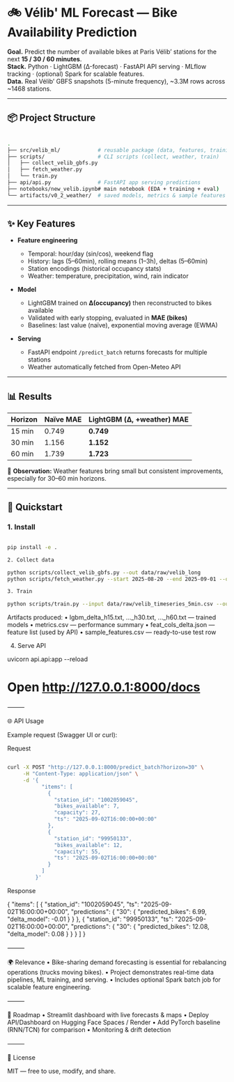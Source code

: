 # 🚲 Vélib' ML Forecast — Bike Availability Prediction

**Goal.** Predict the number of available bikes at Paris Vélib’ stations for the next **15 / 30 / 60 minutes**.  
**Stack.** Python · LightGBM (Δ-forecast) · FastAPI API serving · MLflow tracking · (optional) Spark for scalable features.  
**Data.** Real Vélib’ GBFS snapshots (5-minute frequency), ~3.3M rows across ~1468 stations.

---

## 📦 Project Structure

```bash

.
├── src/velib_ml/            # reusable package (data, features, training, inference)
├── scripts/                 # CLI scripts (collect, weather, train)
│   ├── collect_velib_gbfs.py
│   ├── fetch_weather.py
│   └── train.py
├── api/api.py               # FastAPI app serving predictions
├── notebooks/new_velib.ipynb# main notebook (EDA + training + eval)
└── artifacts/v0_2_weather/  # saved models, metrics & sample features

```

---

## ✨ Key Features

- **Feature engineering**  
  - Temporal: hour/day (sin/cos), weekend flag  
  - History: lags (5–60min), rolling means (1–3h), deltas (5–60min)  
  - Station encodings (historical occupancy stats)  
  - Weather: temperature, precipitation, wind, rain indicator  

- **Model**  
  - LightGBM trained on **Δ(occupancy)** then reconstructed to bikes available  
  - Validated with early stopping, evaluated in **MAE (bikes)**  
  - Baselines: last value (naïve), exponential moving average (EWMA)  

- **Serving**  
  - FastAPI endpoint `/predict_batch` returns forecasts for multiple stations  
  - Weather automatically fetched from Open-Meteo API  

---

## 📊 Results

| Horizon | Naïve MAE | LightGBM (Δ, +weather) MAE |
|---------|-----------|-----------------------------|
| 15 min  | 0.749     | **0.749** |
| 30 min  | 1.156     | **1.152** |
| 60 min  | 1.739     | **1.723** |

📝 **Observation:** Weather features bring small but consistent improvements, especially for 30–60 min horizons.

---

## 🚀 Quickstart

### 1. Install
```bash

pip install -e .

2. Collect data

python scripts/collect_velib_gbfs.py --out data/raw/velib_long
python scripts/fetch_weather.py --start 2025-08-20 --end 2025-09-01 --out data/external/weather_hourly.csv

3. Train

python scripts/train.py --input data/raw/velib_timeseries_5min.csv --outdir artifacts/v0_2_weather

```

Artifacts produced:
	•	lgbm_delta_h15.txt, ..._h30.txt, ..._h60.txt — trained models
	•	metrics.csv — performance summary
	•	feat_cols_delta.json — feature list (used by API)
	•	sample_features.csv — ready-to-use test row

4. Serve API

uvicorn api.api:app --reload
# Open http://127.0.0.1:8000/docs


⸻

🌐 API Usage

Example request (Swagger UI or curl):

Request

```bash

curl -X POST "http://127.0.0.1:8000/predict_batch?horizon=30" \
     -H "Content-Type: application/json" \
     -d '{
           "items": [
             {
               "station_id": "1002059045",
               "bikes_available": 7,
               "capacity": 27,
               "ts": "2025-09-02T16:00:00+00:00"
             },
             {
               "station_id": "99950133",
               "bikes_available": 12,
               "capacity": 55,
               "ts": "2025-09-02T16:00:00+00:00"
             }
           ]
         }'

```

Response

{
  "items": [
    {
      "station_id": "1002059045",
      "ts": "2025-09-02T16:00:00+00:00",
      "predictions": {
        "30": {
          "predicted_bikes": 6.99,
          "delta_model": -0.01
        }
      }
    },
    {
      "station_id": "99950133",
      "ts": "2025-09-02T16:00:00+00:00",
      "predictions": {
        "30": {
          "predicted_bikes": 12.08,
          "delta_model": 0.08
        }
      }
    }
  ]
}


⸻

🌍 Relevance
	•	Bike-sharing demand forecasting is essential for rebalancing operations (trucks moving bikes).
	•	Project demonstrates real-time data pipelines, ML training, and serving.
	•	Includes optional Spark batch job for scalable feature engineering.

⸻

📌 Roadmap
	•	Streamlit dashboard with live forecasts & maps
	•	Deploy API/Dashboard on Hugging Face Spaces / Render
	•	Add PyTorch baseline (RNN/TCN) for comparison
	•	Monitoring & drift detection

⸻

📜 License

MIT — free to use, modify, and share.